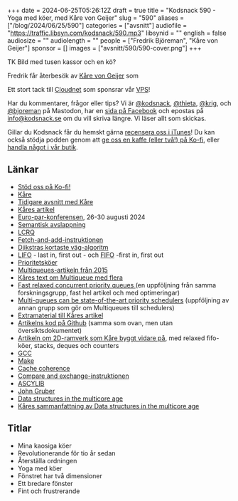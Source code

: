 +++
date = 2024-06-25T05:26:12Z
draft = true
title = "Kodsnack 590 - Yoga med köer, med Kåre von Geijer"
slug = "590"
aliases = ["/blog/2024/06/25/590"]
categories = ["avsnitt"]
audiofile = "https://traffic.libsyn.com/kodsnack/590.mp3"
libsynid = ""
english = false
audiosize = ""
audiolength = ""
people = ["Fredrik Björeman", "Kåre von Geijer"]
sponsor = []
images = ["avsnitt/590/590-cover.png"]
+++

TK Bild med tusen kassor och en kö?

Fredrik får återbesök av [Kåre von Geijer](https://karevongeijer.com/) som

Ett stort tack till [Cloudnet](https://www.cloudnet.se) som sponsrar vår [VPS](https://en.wikipedia.org/wiki/Virtual_private_server)!

Har du kommentarer, frågor eller tips? Vi är [@kodsnack](https://social.podsnack.se/@kodsnack), [@thieta](https://6510.nu/@thieta), [@krig](https://6510.nu/@krig), och [@bjoreman](https://toot.cafe/@bjoreman) på Mastodon, har en [sida på Facebook](https://www.facebook.com/) och epostas på [info@kodsnack.se](mailto:info@kodsnack.se) om du vill skriva längre. Vi läser allt som skickas.

Gillar du Kodsnack får du hemskt gärna [recensera oss i iTunes](https://itunes.apple.com/se/podcast/kodsnack/id561631498?l=en)! Du kan också stödja podden genom att <a href="https://ko-fi.com/kodsnack" rel="payment">ge oss en kaffe (eller två!) på Ko-fi</a>, eller [handla något i vår butik](https://shop.spreadshirt.se/kodsnack/).

## Länkar
* [Stöd oss på Ko-fi!](https://ko-fi.com/kodsnack)
* [Kåre](https://karevongeijer.com/)
* [Tidigare avsnitt med Kåre](https://kodsnack.se/people/k%C3%A5re-von-geijer/)
* [Kåres artikel](https://karevongeijer.com/research/how-to-relax-instantly.pdf)
* [Euro-par-konferensen](https://2024.euro-par.org/), 26-30 augusti 2024
* [Semantisk avslappning](https://arxiv.org/abs/1906.07105)
* [LCRQ](https://dl.acm.org/doi/10.1145/2442516.2442527)
* [Fetch-and-add-instruktionen](https://en.wikipedia.org/wiki/Fetch-and-add)
* [Djikstras kortaste väg-algoritm](https://en.wikipedia.org/wiki/Dijkstra%27s_algorithm)
* [LIFO](https://en.wikipedia.org/wiki/Stack_%28abstract_data_type%29) - last in, first out - och [FIFO](https://en.wikipedia.org/wiki/FIFO_%28computing_and_electronics%29) -first in, first out
* [Prioritetsköer](https://en.wikipedia.org/wiki/Priority_queue)
* [Multiqueues-artikeln från 2015](https://dl.acm.org/doi/10.1145/2755573.2755616)
* [Kåres text om Multiqueue med flera](https://karevongeijer.com/blog/multiqueue-introduction/)
* [Fast relaxed concurrent priority queues ](https://publikationen.bibliothek.kit.edu/1000138387/128022141) (en uppföljning från samma forskningsgrupp, fast hel artikel och med optimeringar)
* [Multi-queues can be state-of-the-art priority schedulers](https://dl.acm.org/doi/abs/10.1145/3503221.3508432) (uppföljning av annan grupp som gör om Multiqueues till schedulers)
* [Extramaterial till Kåres artikel](https://zenodo.org/records/11547063)
* [Artikelns kod på Github](https://github.com/dcs-chalmers/elastic-2d-relaxation) (samma som ovan, men utan översiktsdokumentet)
* [Artikeln om 2D-ramverk som Kåre byggt vidare på](https://drops.dagstuhl.de/storage/00lipics/lipics-vol146-disc2019/LIPIcs.DISC.2019.31/LIPIcs.DISC.2019.31.pdf), med relaxed fifo-köer, stacks, deques och counters
* [GCC](https://en.wikipedia.org/wiki/GNU_Compiler_Collection)
* [Make](https://en.wikipedia.org/wiki/Make_%28software%29)
* [Cache coherence](https://en.wikipedia.org/wiki/Cache_coherence)
* [Compare and exchange-instruktionen](https://www.felixcloutier.com/x86/cmpxchg)
* [ASCYLIB](https://github.com/LPD-EPFL/ASCYLIB)
* [John Gruber](https://en.wikipedia.org/wiki/John_Gruber)
* [Data structures in the multicore age](https://dl.acm.org/doi/10.1145/1897852.1897873)
* [Kåres sammanfattning av Data structures in the multicore age](https://karevongeijer.com/blog/data-structures-in-the-multicore-age/)

## Titlar
* Mina kaosiga köer
* Revolutionerande för tio år sedan
* Återställa ordningen
* Yoga med köer
* Fönstret har två dimensioner
* Ett bredare fönster
* Fint och frustrerande